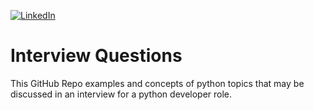 [![LinkedIn][linkedin-shield]][linkedin-url-Bucsa]


# Interview Questions

This GitHub Repo examples and concepts of python topics that may be discussed in an interview for a python developer role.




[linkedin-shield]: https://img.shields.io/badge/-LinkedIn-black.svg?style=for-the-badge&logo=linkedin&colorB=555
[linkedin-url-Bucsa]: https://www.linkedin.com/in/justin-bucsa